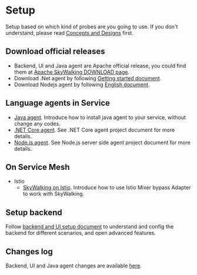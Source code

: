 # Setup
Setup based on which kind of probes are you going to use. If you don't understand, please read [Concepts and Designs](../concepts-and-designs/README.md) first.

## Download official releases
- Backend, UI and Java agent are Apache official release, you could find them at [Apache SkyWalking DOWNLOAD page](http://skywalking.apache.org/downloads/).
- Download .Net agent by following [Getting started document](https://github.com/OpenSkywalking/skywalking-netcore#getting-started).
- Download Nodejs agent by following [English document](https://github.com/OpenSkywalking/skywalking-nodejs/blob/master/docs/README.md#documents). 

## Language agents in Service 

- [Java agent](service-agent/java-agent/README.md). Introduce how to install java agent to your service, without change any codes.
- [.NET Core agent](https://github.com/OpenSkywalking/skywalking-netcore). See .NET Core agent project document for more details.
- [Node.js agent](https://github.com/OpenSkywalking/skywalking-nodejs). See Node.js server side agent project document for more details.

## On Service Mesh
  - Istio
    - [SkyWalking on Istio](istio/README.md). Introduce how to use Istio Mixer bypass Adapter to work with SkyWalking.
    

## Setup backend
Follow [backend and UI setup document](backend/backend-ui-setup.md) to understand and config the backend for different
scenarios, and open advanced features.

## Changes log
Backend, UI and Java agent changes are available [here](../../../CHANGES.md).